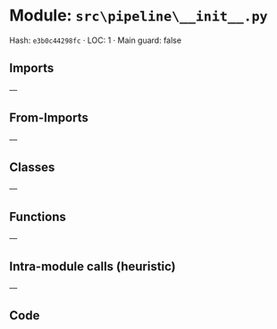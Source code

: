# Module: `src\pipeline\__init__.py`
Hash: `e3b0c44298fc` · LOC: 1 · Main guard: false

## Imports
—

## From-Imports
—

## Classes
—

## Functions
—

## Intra-module calls (heuristic)
—

## Code
```python

```
